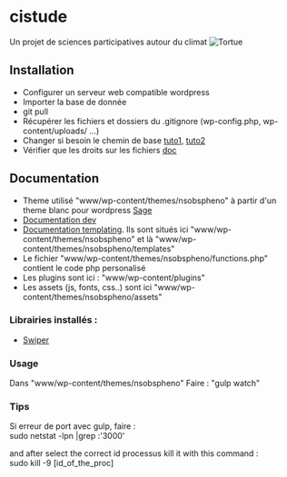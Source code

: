 # cistude  
Un projet de sciences participatives autour du climat 
![Tortue](http://68.media.tumblr.com/1ba96de42c97eb600f8f4a4a92517b30/tumblr_naqdokxkIz1s2t3cto1_400.gif  "Panda") 


## Installation  
* Configurer un serveur web compatible wordpress  
* Importer la base de donnée  
* git pull
* Récupérer les fichiers et dossiers du .gitignore (wp-config.php, wp-content/uploads/ ...)  
* Changer si besoin le chemin de base [tuto1](https://codex.wordpress.org/Changing_The_Site_URL), [tuto2](https://coolestguidesontheplanet.com/updating-wordpress-mysql-database-after-moving-to-a-new-url/)  
* Vérifier que les droits sur les fichiers [doc](https://codex.wordpress.org/fr:Modifier_les_Permissions_sur_les_Fichiers)   


## Documentation  
* Theme utilisé "www/wp-content/themes/nsobspheno" à partir d'un theme blanc pour wordpress [Sage](https://roots.io/sage/)  
* [Documentation dev](https://roots.io/sage/docs/theme-development-and-building/)  
* [Documentation templating](https://roots.io/sage/docs/theme-templates/). Ils sont situés ici "www/wp-content/themes/nsobspheno" et là "www/wp-content/themes/nsobspheno/templates"  
* Le fichier "www/wp-content/themes/nsobspheno/functions.php" contient le code php personalisé  
* Les plugins sont ici : "www/wp-content/plugins"  
* Les assets (js, fonts, css..) sont ici "www/wp-content/themes/nsobspheno/assets"  


### Librairies installés :  
* [Swiper](http://idangero.us/swiper/#.WZVgS1GrRaQ)  

### Usage  
Dans "www/wp-content/themes/nsobspheno" Faire : "gulp watch" 

### Tips
Si erreur de port avec gulp, faire :  
sudo netstat -lpn |grep :'3000'

and after select the correct id processus kill it with this command :  
sudo kill -9 [id_of_the_proc]
